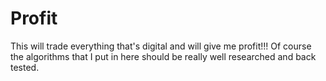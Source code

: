 # Profit
This will trade everything that's digital and will give me profit!!! Of course the algorithms that I put in here should be really well researched and back tested.
